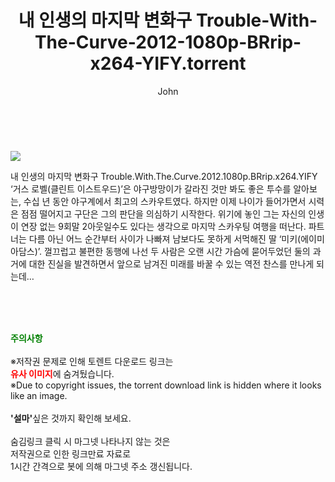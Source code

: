﻿---
layout: post
title:  "    내 인생의 마지막 변화구 Trouble-With-The-Curve-2012-1080p-BRrip-x264-YIFY.torrent"
author: John
categories: [ 영화 ]
tags: [  ]
image: https://torrentrj54.com/uploadfile/full/b8cfac36312b49c912bdd651e34d1ee7742b6725.jpg 
description: "    내 인생의 마지막 변화구 Trouble-With-The-Curve-2012-1080p-BRrip-x264-YIFY torrent 정보 공유"
toc: true
toc_sticky: true
---

<br>
<p><img src="https://torrentrj54.com/uploadfile/full/b8cfac36312b49c912bdd651e34d1ee7742b6725.jpg"/></p>
 내 인생의 마지막 변화구 Trouble.With.The.Curve.2012.1080p.BRrip.x264.YIFY ‘거스 로벨(클린트 이스트우드)’은 야구방망이가 갈라진 것만 봐도 좋은 투수를 알아보는, 수십 년 동안 야구계에서 최고의 스카우트였다. 하지만 이제 나이가 들어가면서 시력은 점점 떨어지고 구단은 그의 판단을 의심하기 시작한다. 위기에 놓인 그는 자신의 인생이 연장 없는 9회말 2아웃일수도 있다는 생각으로 마지막 스카우팅 여행을 떠난다. 파트너는 다름 아닌 어느 순간부터 사이가 나빠져 남보다도 못하게 서먹해진 딸 ‘미키(에이미 아담스)’. 껄끄럽고 불편한 동행에 나선 두 사람은 오랜 시간 가슴에 묻어두었던 둘의 과거에 대한 진실을 발견하면서 앞으로 남겨진 미래를 바꿀 수 있는 역전 찬스를 만나게 되는데… 
    
<br><br><br>
<p data-ke-size="size16"><b><span style="color: green;">주의사항</span></b><br /><br />※저작권 문제로 인해 토렌트 다운로드 링크는<br /><b><span style="color: red;">유사 이미지</span></b>에 숨겨뒀습니다.<br />※Due to copyright issues, the torrent download link is hidden where it looks like an image.<br /><br /><b>'설마'</b>싶은 것까지 확인해 보세요.<br /><br />숨김링크 클릭 시 마그넷 나타나지 않는 것은<br />저작권으로 인한 링크만료 자료로<br />1시간 간격으로 봇에 의해 마그넷 주소 갱신됩니다.</p>
